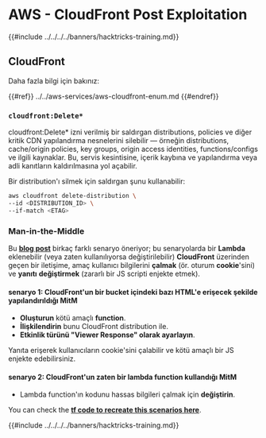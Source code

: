 # AWS - CloudFront Post Exploitation

{{#include ../../../../banners/hacktricks-training.md}}

## CloudFront

Daha fazla bilgi için bakınız:

{{#ref}}
../../aws-services/aws-cloudfront-enum.md
{{#endref}}

### `cloudfront:Delete*`
cloudfront:Delete* izni verilmiş bir saldırgan distributions, policies ve diğer kritik CDN yapılandırma nesnelerini silebilir — örneğin distributions, cache/origin policies, key groups, origin access identities, functions/configs ve ilgili kaynaklar. Bu, servis kesintisine, içerik kaybına ve yapılandırma veya adli kanıtların kaldırılmasına yol açabilir.

Bir distribution'ı silmek için saldırgan şunu kullanabilir:
```bash
aws cloudfront delete-distribution \
--id <DISTRIBUTION_ID> \
--if-match <ETAG>
```
### Man-in-the-Middle

Bu [**blog post**](https://medium.com/@adan.alvarez/how-attackers-can-misuse-aws-cloudfront-access-to-make-it-rain-cookies-acf9ce87541c) birkaç farklı senaryo öneriyor; bu senaryolarda bir **Lambda** eklenebilir (veya zaten kullanılıyorsa değiştirilebilir) **CloudFront** üzerinden geçen bir iletişime, amaç kullanıcı bilgilerini **çalmak** (ör. oturum **cookie**'sini) ve **yanıtı** **değiştirmek** (zararlı bir JS scripti enjekte etmek).

#### senaryo 1: CloudFront'un bir bucket içindeki bazı HTML'e erişecek şekilde yapılandırıldığı MitM

- **Oluşturun** kötü amaçlı **function**.
- **İlişkilendirin** bunu CloudFront distribution ile.
- **Etkinlik türünü "Viewer Response" olarak ayarlayın**.

Yanıta erişerek kullanıcıların cookie'sini çalabilir ve kötü amaçlı bir JS enjekte edebilirsiniz.

#### senaryo 2: CloudFront'un zaten bir lambda function kullandığı MitM

- Lambda function'ın kodunu hassas bilgileri çalmak için **değiştirin**.

You can check the [**tf code to recreate this scenarios here**](https://github.com/adanalvarez/AWS-Attack-Scenarios/tree/main).

{{#include ../../../../banners/hacktricks-training.md}}
